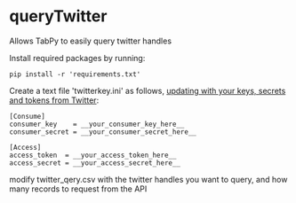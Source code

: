 # queryTwitter
Allows TabPy to easily query twitter handles

Install required packages by running: 
```
pip install -r 'requirements.txt'
```
Create a text file 'twitterkey.ini' as follows, [updating with your keys, secrets and tokens from Twitter](https://developer.twitter.com/en/docs/authentication/oauth-1-0a):
```
[Consume]
consumer_key    = __your_consumer_key_here__
consumer_secret = __your_consumer_secret_here__

[Access]
access_token  = __your_access_token_here__
access_secret = __your_access_secret_here__
```
modify twitter_qery.csv with the twitter handles you want to query, and how many records to request from the API
